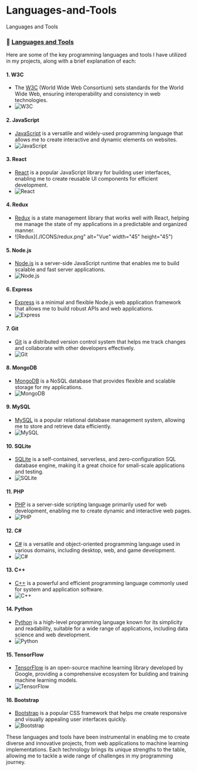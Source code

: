 # Languages-and-Tools
Languages and Tools
### 📖 [Languages and Tools](https://github.com/Eduardoreisboattini/Languages-and-Tools)

Here are some of the key programming languages and tools I have utilized in my projects, along with a brief explanation of each:

#### 1. W3C
- The [W3C](https://w3.org) (World Wide Web Consortium) sets standards for the World Wide Web, ensuring interoperability and consistency in web technologies.
- ![W3C](./ICONS/w3c.png)

#### 2. JavaScript
- [JavaScript](https://developer.mozilla.org/en-US/docs/Web/JavaScript) is a versatile and widely-used programming language that allows me to create interactive and dynamic elements on websites.
- ![JavaScript](./ICONS/javascript.png)

#### 3. React
- [React](https://react.dev/) is a popular JavaScript library for building user interfaces, enabling me to create reusable UI components for efficient development.
- ![React](./ICONS/react.png)

#### 4. Redux
- [Redux](https://redux.js.org/) is a state management library that works well with React, helping me manage the state of my applications in a predictable and organized manner.
- ![Redux](./ICONS/redux.png" alt="Vue" width="45" height="45")

#### 5. Node.js
- [Node.js](https://nodejs.org/en) is a server-side JavaScript runtime that enables me to build scalable and fast server applications.
- ![Node.js](./ICONS/nodejs.png)

#### 6. Express
- [Express](http://expressjs.com/) is a minimal and flexible Node.js web application framework that allows me to build robust APIs and web applications.
- ![Express](./ICONS/expressjs.png)

#### 7. Git
- [Git](https://git-scm.com/) is a distributed version control system that helps me track changes and collaborate with other developers effectively.
- ![Git](./ICONS/git.png)

#### 8. MongoDB
- [MongoDB](https://www.mongodb.com/) is a NoSQL database that provides flexible and scalable storage for my applications.
- ![MongoDB](./ICONS/mongodb.png)

#### 9. MySQL
- [MySQL](https://www.mysql.com/) is a popular relational database management system, allowing me to store and retrieve data efficiently.
- ![MySQL](./ICONS/mysql.png)

#### 10. SQLite
- [SQLite](https://www.sqlite.org/index.html) is a self-contained, serverless, and zero-configuration SQL database engine, making it a great choice for small-scale applications and testing.
- ![SQLite](./ICONS/sqlite.png)

#### 11. PHP
- [PHP](https://www.php.net) is a server-side scripting language primarily used for web development, enabling me to create dynamic and interactive web pages.
- ![PHP](./ICONS/php.png)

#### 12. C#
- [C#](https://dotnet.microsoft.com/en-us/languages/csharp) is a versatile and object-oriented programming language used in various domains, including desktop, web, and game development.
- ![C#](./ICONS/Csharp.png)

#### 13. C++
- [C++](https://learn.microsoft.com/en-us/cpp/cpp) is a powerful and efficient programming language commonly used for system and application software.
- ![C++](./ICONS/C++.png)

#### 14. Python
- [Python](https://www.python.org/) is a high-level programming language known for its simplicity and readability, suitable for a wide range of applications, including data science and web development.
- ![Python](./ICONS/python.png)

#### 15. TensorFlow
- [TensorFlow](https://www.tensorflow.org/) is an open-source machine learning library developed by Google, providing a comprehensive ecosystem for building and training machine learning models.
- ![TensorFlow](./ICONS/Tensorflow.png)

#### 16. Bootstrap
- [Bootstrap](https://getbootstrap.com/) is a popular CSS framework that helps me create responsive and visually appealing user interfaces quickly.
- ![Bootstrap](./ICONS/bootstrap.png)

These languages and tools have been instrumental in enabling me to create diverse and innovative projects, from web applications to machine learning implementations. Each technology brings its unique strengths to the table, allowing me to tackle a wide range of challenges in my programming journey.
